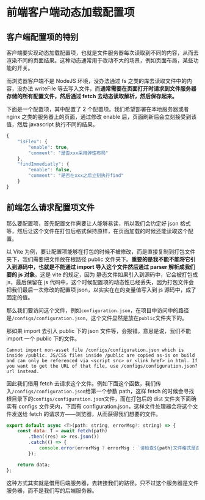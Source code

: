 # 前端客户端动态加载配置项

## 客户端配置项的特别

客户端要实现动态加载配置项，也就是文件服务器每次读取到不同的内容，从而去渲染不同的页面结果。这种动态通常用于改动不大的场景，例如页面布局，某些功能的开关。

而浏览器客户端不是 NodeJS 环境，没办法通过 fs 之类的库去读取文件中的内容，没办法 writeFile 等去写入文件，而**通常需要在页面打开时请求到文件服务器存储的所有配置文件，然后通过 fetch 去动态读取解析，然后保存起来。**

下面是一个配置项，其中配置了 2 个配置项。我们希望部署在本地服务器或者 nginx 之类的服务器上的页面，通过修改 enable 后，页面刷新后会立刻接受到该值，然后 javascript 执行不同的结果。

```js
{
    "isFlex": {
        "enable": true,
        "comment": "是否xxx采用弹性布局"
    },
    "findImmediatly": {
        "enable": false,
        "comment": "是否在xxx之后立刻执行find"
    }
}
```

## 前端怎么请求配置项文件

那么要配置项，首先配置文件需要让人能够易读，所以我们会约定好 json 格式等，然后让这个文件在打包后格式保持原样，在页面加载的时候还能读取这个配置。

以 Vite 为例，要让配置项能够在打包的时候不被修改，而是直接复制到打包文件夹下，我们需要把文件放在根路径 public 文件夹下。**重要的是我不能不能将它引入到源码中，也就是不能通过 import 导入这个文件然后通过 parser 解析成我们要的 js 对象**。这是 vite 的规定，因为 静态文件如果引入到源码中，它会被打包成 js，最后保留在 js 代码中，这个时候配置项的动态性已经丢失，因为打包文件会把我们最后一次修改的配置项 json，以实实在在的变量值写入到 js 源码中，成了固定的值。

那么我们要访问这个文件，例如`configuration.json`，在项目中访问中的路径是`/configs/configuration.json`，这个文件显然是放在`public`文件夹下的。

那如果 import 去引入 public 下的 json 文件等，会报错。意思是说，我们不能 import 一个 public 下的文件。

```plain
Cannot import non-asset file /configs/configuration.json which is inside /public. JS/CSS files inside /public are copied as-is on build and can only be referenced via <script src> or <link href> in html. If you want to get the URL of that file, use /configs/configuration.json?url instead.
```

因此我们借用 fetch 去请求这个文件。例如下面这个函数，我们传入`/configs/configuration.json`给第一个参数 path，这样 fetch 的时候会寻找根目录下的`configs/configuration.json`文件，而在打包后的 dist 文件夹下面确实有 configs 文件夹内，下面有 configuration.json，这样文件处理器会将这个文件发送给 fetch 的请求方——浏览器，从而获得我们想要的文件。

```js
export default async <T>(path: string, errorMsg?: string) => {
    const data: T = await fetch(path)
        .then((res) => res.json())
        .catch(() => {
            console.error(errorMsg ? errorMsg : `请检查${path}文件格式是否正确`);
        });

    return data;
};
```

这种方式其实就是借用后端服务器，去转接我们的路径。只不过这个服务器是文件服务器，而不是我们写的后端服务器。
